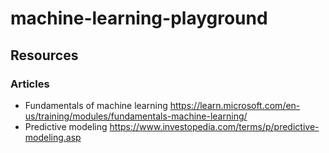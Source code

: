 # machine-learning-playground

## Resources

### Articles

- Fundamentals of machine learning <https://learn.microsoft.com/en-us/training/modules/fundamentals-machine-learning/>
- Predictive modeling <https://www.investopedia.com/terms/p/predictive-modeling.asp>
